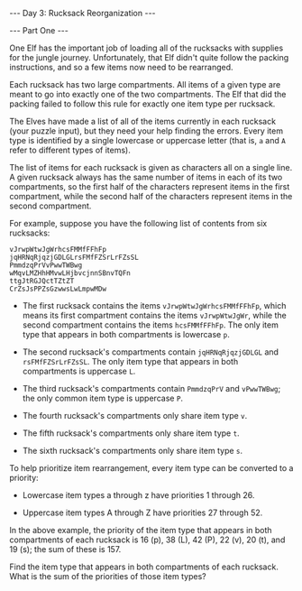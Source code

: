 --- Day 3: Rucksack Reorganization ---

--- Part One --- 

One Elf has the important job of loading all of the rucksacks with supplies for
the jungle journey. Unfortunately, that Elf didn't quite follow the packing
instructions, and so a few items now need to be rearranged.

Each rucksack has two large compartments. All items of a given type are meant to
go into exactly one of the two compartments. The Elf that did the packing failed
to follow this rule for exactly one item type per rucksack.

The Elves have made a list of all of the items currently in each rucksack (your
puzzle input), but they need your help finding the errors. Every item type is
identified by a single lowercase or uppercase letter (that is, `a` and `A` 
refer to different types of items).

The list of items for each rucksack is given as characters all on a single line.
A given rucksack always has the same number of items in each of its two
compartments, so the first half of the characters represent items in the first
compartment, while the second half of the characters represent items in the
second compartment.

For example, suppose you have the following list of contents from six rucksacks:

```
vJrwpWtwJgWrhcsFMMfFFhFp
jqHRNqRjqzjGDLGLrsFMfFZSrLrFZsSL
PmmdzqPrVvPwwTWBwg
wMqvLMZHhHMvwLHjbvcjnnSBnvTQFn
ttgJtRGJQctTZtZT
CrZsJsPPZsGzwwsLwLmpwMDw
```

 - The first rucksack contains the items `vJrwpWtwJgWrhcsFMMfFFhFp`, which 
   means its first compartment contains the items `vJrwpWtwJgWr`, while the 
   second compartment contains the items `hcsFMMfFFhFp`. The only item type 
   that appears in both compartments is lowercase `p`.

 - The second rucksack's compartments contain `jqHRNqRjqzjGDLGL` and 
   `rsFMfFZSrLrFZsSL`. The only item type that appears in both compartments 
   is uppercase `L`.

 - The third rucksack's compartments contain `PmmdzqPrV` and `vPwwTWBwg`; the 
   only common item type is uppercase `P`.

 - The fourth rucksack's compartments only share item type `v`.

 - The fifth rucksack's compartments only share item type `t`.

 - The sixth rucksack's compartments only share item type `s`.

To help prioritize item rearrangement, every item type can be converted to a
priority:

 - Lowercase item types a through z have priorities 1 through 26.

 - Uppercase item types A through Z have priorities 27 through 52.

In the above example, the priority of the item type that appears in both
compartments of each rucksack is 16 (p), 38 (L), 42 (P), 22 (v), 20 (t), and
19 (s); the sum of these is 157.

Find the item type that appears in both compartments of each rucksack. What is
the sum of the priorities of those item types?
